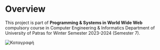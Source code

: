 # Overview

This project is part of **Programming & Systems in World Wide Web** compulsory course in Computer Engineering & Informatics Department of University of Patras for Winter Semester 2023-2024 (Semester 7).

![Καταγραφή](https://github.com/user-attachments/assets/5fe3407b-9aa4-41c4-9014-84ac7e178ab9)
